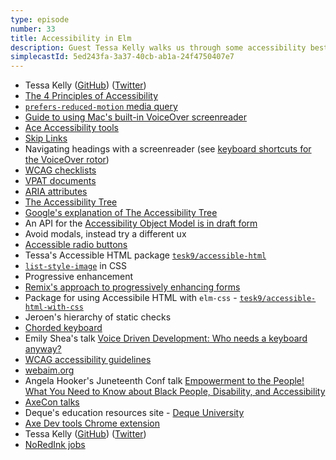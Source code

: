 ```yaml
---
type: episode
number: 33
title: Accessibility in Elm
description: Guest Tessa Kelly walks us through some accessibility best practices and how to apply them in Elm.
simplecastId: 5ed243fa-3a37-40cb-ab1a-24f4750407e7
---
```


- Tessa Kelly ([GitHub](https://github.com/tesk9)) ([Twitter](https://twitter.com/t_kelly9))
- [The 4 Principles of Accessibility](https://www.w3.org/TR/UNDERSTANDING-WCAG20/intro.html#introduction-fourprincs-head)
- [`prefers-reduced-motion` media query](https://developer.mozilla.org/en-US/docs/Web/CSS/@media/prefers-reduced-motion)
- [Guide to using Mac's built-in VoiceOver screenreader](https://dequeuniversity.com/screenreaders/voiceover-keyboard-shortcuts)
- [Ace Accessibility tools](https://ace.accessibe.com/)
- [Skip Links](https://webaim.org/techniques/skipnav/)
- Navigating headings with a screenreader (see [keyboard shortcuts for the VoiceOver rotor](https://dequeuniversity.com/screenreaders/voiceover-keyboard-shortcuts#vo-mac-the-rotor))
- [WCAG checklists](https://webaim.org/standards/wcag/checklist)
- [VPAT documents](https://en.wikipedia.org/wiki/Voluntary_Product_Accessibility_Template)
- [ARIA attributes](https://developer.mozilla.org/en-US/docs/Web/Accessibility/ARIA)
- [The Accessibility Tree](https://developer.mozilla.org/en-US/docs/Glossary/Accessibility_tree)
- [Google's explanation of The Accessibility Tree](https://developers.google.com/web/fundamentals/accessibility/semantics-builtin/the-accessibility-tree)
- An API for the [Accessibility Object Model is in draft form](https://wicg.github.io/aom/explainer.html)
- Avoid modals, instead try a different ux
- [Accessible radio buttons](https://package.elm-lang.org/packages/tesk9/accessible-html/latest/Accessibility#radio)
- Tessa's Accessible HTML package [`tesk9/accessible-html`](https://package.elm-lang.org/packages/tesk9/accessible-html/latest)
- [`list-style-image`](https://developer.mozilla.org/en-US/docs/Web/CSS/list-style-image) in CSS
- Progressive enhancement
- [Remix's approach to progressively enhancing forms](https://dev.to/zachtylr21/stable-forms-in-remix-226p)
- Package for using Accessibile HTML with `elm-css` - [`tesk9/accessible-html-with-css`](https://package.elm-lang.org/packages/tesk9/accessible-html-with-css/latest/)
- Jeroen's hierarchy of static checks
- [Chorded keyboard](https://en.wikipedia.org/wiki/Chorded_keyboard)
- Emily Shea's talk [Voice Driven Development: Who needs a keyboard anyway?](https://www.youtube.com/watch?v=YKuRkGkf5HU)
- [WCAG accessibility guidelines](https://www.w3.org/WAI/standards-guidelines/wcag/)
- [webaim.org](https://webaim.org/)
- Angela Hooker's Juneteenth Conf talk [Empowerment to the People! What You Need to Know about Black People, Disability, and Accessibility](https://www.youtube.com/watch?v=2W7QCYzOn_U)
- [AxeCon talks](https://www.deque.com/axe-con/register/)
- Deque's education resources site - [Deque University](https://dequeuniversity.com/)
- [Axe Dev tools Chrome extension](https://chrome.google.com/webstore/detail/axe-devtools-web-accessib/lhdoppojpmngadmnindnejefpokejbdd)
- Tessa Kelly ([GitHub](https://github.com/tesk9)) ([Twitter](https://twitter.com/t_kelly9))
- [NoRedInk jobs](https://www.noredink.com/jobs)
